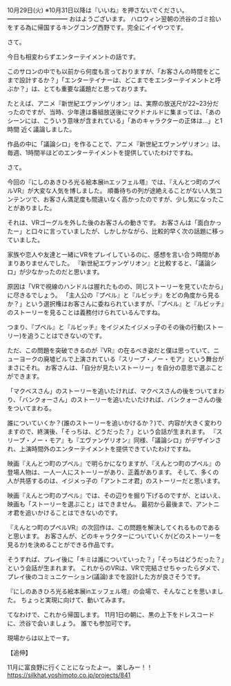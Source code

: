 10月29日(火) ※10月31日以降は『いいね』を押さないでください。
━━━━━━━━━━
おはようございます。
ハロウィン翌朝の渋谷のゴミ拾いをする為に帰国するキングコング西野です。完全にイイやつです。

さて。

今日も相変わらずエンターテイメントの話です。

このサロンの中でも以前から何度も言っておりますが、「お客さんの時間をどこまで設計するか？」「エンターテイナーは、どこまでをエンターテイメントと呼ぶか？」は、とても重要な議題だと思っております。

たとえば、アニメ『新世紀エヴァンゲリオン』は、実際の放送尺が22~23分だったのですが、当時、少年達は番組放送後にマクドナルドに集まっては、「あのシーンには、こういう意味が含まれている」「あのキャラクターの正体は…」と1時間
近く議論しました。

作品の中に「議論シロ」を作ることで、アニメ『新世紀エヴァンゲリオン』は、毎週、1時間半ほどのエンターテイメントを提供していたわけですね。

さて。

今回の『にしのあきひろ光る絵本展inエッフェル塔』では、『えんとつ町のプペルVR』が大変な人気を博しました。
順番待ちの列が途絶えることがない人気コンテンツで、お客さん満足度も間違いなく高かったのですが、少し気になったことがありました。

それは、VRゴーグルを外した後のお客さんの動きです。
お客さんは「面白かったー」と口々に言っていましたが、しかしかながら、比較的早く次の話題に移っていました。

家族や恋人や友達と一緒にVRをプレイしているのに、感想を言い合う時間があまりありませんでした。
『新世紀エヴァンゲリオン』と比較すると、「議論シロ」が少なかったのだと思います。

原因は「VRで視線のハンドルは握れたものの、同じストーリーを見ていたから」に尽きるでしょう。
「主人公の『プペル』と『ルビッチ』をどの角度から見るか？」という選択権はお客さんに委ねられていますが、『プペル』と『ルビッチ』のストーリーを見ることは義務付けられているんですね。

つまり、『プペル』と『ルビッチ』をイジメたイジメっ子のその後の行動(ストーリー)を追うことはできないのです。

ただ、この問題を突破できるのが『VR』の在るべき姿だと僕は思っていて、ニューヨークの廃墟ビルで上演されている『スリープ・ノー・モア』という舞台がまさにそれ。
お客さんは、「自分が見たいストーリー」を自分の意思で選ぶことができます。

「マクベスさん」のストーリーを追いたければ、マクベスさんの後をついてまわり、「バンクォーさん」のストーリーを追いたいたければ、バンクォーさんの後をついてまわる。

誰についていくか？(誰のストーリーを追いかけるか？)で、内容が大きく変わりますので、終演後、「そっちは、どうだった？」という会話が生まれます。
『スリープ・ノー・モア』も『エヴァンゲリオン』同様、「議論シロ」がデザインされ、上演時間外のエンターテイメントを提供できていたわけですね。

映画『えんとつ町のプペル』で明らかになりますが、『えんとつ町のプペル』の登場人物は、一人一人にストーリーがあり、正義があります。
そして、多くの人が共感するのは、イジメっ子の「アントニオ君」のストーリーだと思います。

映画『えんとつ町のプペル』では、その辺りを掘り下げるのですが、とはいえ、映画も「ストーリーを選ぶこと」はできません。
最初から最後まで、アントニオ君を追いかけることはできないのです。

『えんとつ町のプペルVR』の次回作は、この問題を解決してくれるものであると思います。
お客さんが、どのキャラクターについていくか(どのストーリーを見るか)を決めることができる作品です。

そうすれば、プレイ後に「キミは誰についていった？」「そっちはどうだった？」という会話が生まれます。
これからのVRは、VRで完結させちゃったらダメで、プレイ後のコミュニケーション(議論)までを設計した方が良さそうです。

『にしのあきひろ光る絵本展inエッフェル塔』の会場で、そんなことを思いました。
ちょっと実現に向けて、動いてみます。

てなわけで、これから帰国します。
11月1日の朝に、黒の上下をドレスコードに、渋谷で会いましょう。
誰でも参加可です。

現場からは以上でーす。

【追伸】

11月に富良野に行くことになったよー。
楽しみー！！
https://silkhat.yoshimoto.co.jp/projects/841
